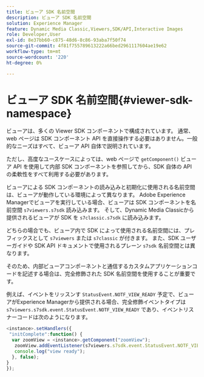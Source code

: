 ```yaml
---
title: ビューア SDK 名前空間
description: ビューア SDK 名前空間
solution: Experience Manager
feature: Dynamic Media Classic,Viewers,SDK/API,Interactive Images
role: Developer,User
exl-id: 8e37bb60-c875-48d6-8c86-93aba7f50f74
source-git-commit: 4f81f755789613222a66bed2961117604ae19e62
workflow-type: tm+mt
source-wordcount: '220'
ht-degree: 0%

---
```


# ビューア SDK 名前空間{#viewer-sdk-namespace}

ビューアは、多くの Viewer SDK コンポーネントで構成されています。 通常、web ページは SDK コンポーネント API を直接操作する必要はありません。一般的なニーズはすべて、ビューア API 自体で説明されています。

ただし、高度なユースケースによっては、web ページで `getComponent()` ビューア API を使用して内部 SDK コンポーネントを参照してから、SDK 自体の API の柔軟性をすべて利用する必要があります。

ビューアによる SDK コンポーネントの読み込みと初期化に使用される名前空間は、ビューアが動作している環境によって異なります。 Adobe Experience Managerでビューアを実行している場合、ビューアは SDK コンポーネントを名前空間 `s7viewers.s7sdk` 読み込みます。 そして、Dynamic Media Classicから提供されるビューアが SDK を `s7classic.s7sdk` に読み込みます。

どちらの場合でも、ビューア内で SDK によって使用される名前空間には、プレフィックスとして `s7viewers` または `s7classic` が付きます。 また、SDK ユーザーガイドや SDK API ドキュメントで使用されるプレーン `s7sdk` 名前空間とは異なります。

そのため、内部ビューアコンポーネントと通信するカスタムアプリケーションコードを記述する場合は、完全修飾された SDK 名前空間を使用することが重要です。

例えば、イベントをリッスンす `StatusEvent.NOTF_VIEW_READY` 予定で、ビューアがExperience Managerから提供される場合、完全修飾イベントタイプは `s7viewers.s7sdk.event.StatusEvent.NOTF_VIEW_READY` であり、イベントリスナーコードは次のようになります。

```javascript {.line-numbers}
<instance>.setHandlers({ 
 "initComplete":function() { 
  var zoomView = <instance>.getComponent("zoomView"); 
   zoomView.addEventListener(s7viewers.s7sdk.event.StatusEvent.NOTF_VIEW_READY, function(e) { 
   console.log("view ready"); 
  }, false); 
} 
});
```

